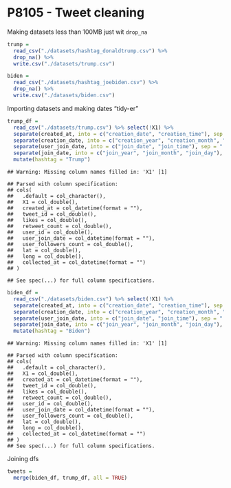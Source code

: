 P8105 - Tweet cleaning
================

Making datasets less than 100MB just wit `drop_na`

``` r
trump = 
  read_csv("./datasets/hashtag_donaldtrump.csv") %>% 
  drop_na() %>%
  write.csv("./datasets/trump.csv")

biden = 
  read_csv("./datasets/hashtag_joebiden.csv") %>% 
  drop_na() %>% 
  write.csv("./datasets/biden.csv")
```

Importing datasets and making dates “tidy-er”

``` r
trump_df = 
  read_csv("./datasets/trump.csv") %>% select(!X1) %>% 
  separate(created_at, into = c("creation_date", "creation_time"), sep = " ") %>% 
  separate(creation_date, into = c("creation_year", "creation_month", "creation_day"), sep = "-") %>% 
  separate(user_join_date, into = c("join_date", "join_time"), sep = " ") %>% 
  separate(join_date, into = c("join_year", "join_month", "join_day"), sep = "-") %>% 
  mutate(hashtag = "Trump")
```

    ## Warning: Missing column names filled in: 'X1' [1]

    ## Parsed with column specification:
    ## cols(
    ##   .default = col_character(),
    ##   X1 = col_double(),
    ##   created_at = col_datetime(format = ""),
    ##   tweet_id = col_double(),
    ##   likes = col_double(),
    ##   retweet_count = col_double(),
    ##   user_id = col_double(),
    ##   user_join_date = col_datetime(format = ""),
    ##   user_followers_count = col_double(),
    ##   lat = col_double(),
    ##   long = col_double(),
    ##   collected_at = col_datetime(format = "")
    ## )

    ## See spec(...) for full column specifications.

``` r
biden_df = 
  read_csv("./datasets/biden.csv") %>% select(!X1) %>% 
  separate(created_at, into = c("creation_date", "creation_time"), sep = " ") %>% 
  separate(creation_date, into = c("creation_year", "creation_month", "creation_day"), sep = "-") %>% 
  separate(user_join_date, into = c("join_date", "join_time"), sep = " ") %>% 
  separate(join_date, into = c("join_year", "join_month", "join_day"), sep = "-") %>% 
  mutate(hashtag = "Biden")
```

    ## Warning: Missing column names filled in: 'X1' [1]

    ## Parsed with column specification:
    ## cols(
    ##   .default = col_character(),
    ##   X1 = col_double(),
    ##   created_at = col_datetime(format = ""),
    ##   tweet_id = col_double(),
    ##   likes = col_double(),
    ##   retweet_count = col_double(),
    ##   user_id = col_double(),
    ##   user_join_date = col_datetime(format = ""),
    ##   user_followers_count = col_double(),
    ##   lat = col_double(),
    ##   long = col_double(),
    ##   collected_at = col_datetime(format = "")
    ## )
    ## See spec(...) for full column specifications.

Joining dfs

``` r
tweets = 
  merge(biden_df, trump_df, all = TRUE)
```

